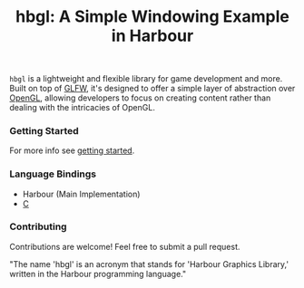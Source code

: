 <div align="center">
   <h1 align="center">hbgl: A Simple Windowing Example in Harbour</h1>
</div>
<br />

`hbgl` is a lightweight and flexible library for game development and more. Built on top of [GLFW](https://www.glfw.org/),
it's designed to offer a simple layer of abstraction over [OpenGL](https://www.opengl.org/), allowing developers to focus on
creating content rather than dealing with the intricacies of OpenGL.

### Getting Started

For more info see [getting started](examples/README.md).

### Language Bindings

- Harbour (Main Implementation)
- [C](https://github.com/dev-harbour/hbgl-c)

### Contributing
Contributions are welcome! Feel free to submit a pull request.

"The name 'hbgl' is an acronym that stands for 'Harbour Graphics Library,' written in the Harbour programming language."
